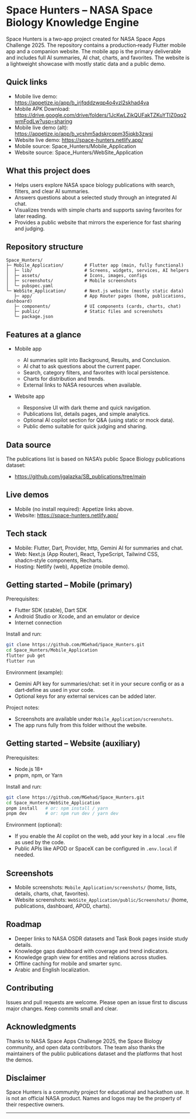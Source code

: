 # Space Hunters – NASA Space Biology Knowledge Engine

Space Hunters is a two‑app project created for NASA Space Apps Challenge 2025. The repository contains a production‑ready Flutter mobile app and a companion website. The mobile app is the primary deliverable and includes full AI summaries, AI chat, charts, and favorites. The website is a lightweight showcase with mostly static data and a public demo.

## Quick links
- Mobile live demo: https://appetize.io/app/b_irjfqddzwqp4o4vzl2skhad4va
- Mobile APK Download: https://drive.google.com/drive/folders/1JcKwLZikQUFakTZKuYTlZ0qq2wmFodLw?usp=sharing 
- Mobile live demo (alt): https://appetize.io/app/b_vcshm5adskrcqpm35jqkb3zwsi
- Website live demo: https://space-hunters.netlify.app/
- Mobile source: Space_Hunters/Mobile_Application
- Website source: Space_Hunters/WebSite_Application

## What this project does

- Helps users explore NASA space biology publications with search, filters, and clear AI summaries.
- Answers questions about a selected study through an integrated AI chat.
- Visualizes trends with simple charts and supports saving favorites for later reading.
- Provides a public website that mirrors the experience for fast sharing and judging.

## Repository structure

```
Space_Hunters/
├─ Mobile_Application/        # Flutter app (main, fully functional)
│  ├─ lib/                    # Screens, widgets, services, AI helpers
│  ├─ assets/                 # Icons, images, configs
│  ├─ screenshots/            # Mobile screenshots
│  └─ pubspec.yaml
└─ WebSite_Application/       # Next.js website (mostly static data)
   ├─ app/                    # App Router pages (home, publications, dashboard)
   ├─ components/             # UI components (cards, charts, chat)
   ├─ public/                 # Static files and screenshots
   └─ package.json
```

## Features at a glance

- Mobile app
  - AI summaries split into Background, Results, and Conclusion.
  - AI chat to ask questions about the current paper.
  - Search, category filters, and favorites with local persistence.
  - Charts for distribution and trends.
  - External links to NASA resources when available.

- Website app
  - Responsive UI with dark theme and quick navigation.
  - Publications list, details pages, and simple analytics.
  - Optional AI copilot section for Q&A (using static or mock data).
  - Public demo suitable for quick judging and sharing.

## Data source

The publications list is based on NASA’s public Space Biology publications dataset:
- https://github.com/jgalazka/SB_publications/tree/main

## Live demos

- Mobile (no install required): Appetize links above.
- Website: https://space-hunters.netlify.app/

## Tech stack

- Mobile: Flutter, Dart, Provider, http, Gemini AI for summaries and chat.
- Web: Next.js (App Router), React, TypeScript, Tailwind CSS, shadcn‑style components, Recharts.
- Hosting: Netlify (web), Appetize (mobile demo).

## Getting started – Mobile (primary)

Prerequisites:
- Flutter SDK (stable), Dart SDK
- Android Studio or Xcode, and an emulator or device
- Internet connection

Install and run:
```bash
git clone https://github.com/MGehad/Space_Hunters.git
cd Space_Hunters/Mobile_Application
flutter pub get
flutter run
```

Environment (example):
- Gemini API key for summaries/chat: set it in your secure config or as a dart‑define as used in your code.
- Optional keys for any external services can be added later.

Project notes:
- Screenshots are available under `Mobile_Application/screenshots`.
- The app runs fully from this folder without the website.

## Getting started – Website (auxiliary)

Prerequisites:
- Node.js 18+
- pnpm, npm, or Yarn

Install and run:
```bash
git clone https://github.com/MGehad/Space_Hunters.git
cd Space_Hunters/WebSite_Application
pnpm install   # or: npm install / yarn
pnpm dev       # or: npm run dev / yarn dev
```

Environment (optional):
- If you enable the AI copilot on the web, add your key in a local `.env` file as used by the code.
- Public APIs like APOD or SpaceX can be configured in `.env.local` if needed.

## Screenshots

- Mobile screenshots: `Mobile_Application/screenshots/` (home, lists, details, charts, chat, favorites).
- Website screenshots: `WebSite_Application/public/Screenshots/` (home, publications, dashboard, APOD, charts).

## Roadmap

- Deeper links to NASA OSDR datasets and Task Book pages inside study details.
- Knowledge gaps dashboard with coverage and trend indicators.
- Knowledge graph view for entities and relations across studies.
- Offline caching for mobile and smarter sync.
- Arabic and English localization.

## Contributing

Issues and pull requests are welcome. Please open an issue first to discuss major changes. Keep commits small and clear.

## Acknowledgments

Thanks to NASA Space Apps Challenge 2025, the Space Biology community, and open data contributors. The team also thanks the maintainers of the public publications dataset and the platforms that host the demos.

## Disclaimer

Space Hunters is a community project for educational and hackathon use. It is not an official NASA product. Names and logos may be the property of their respective owners.

***
